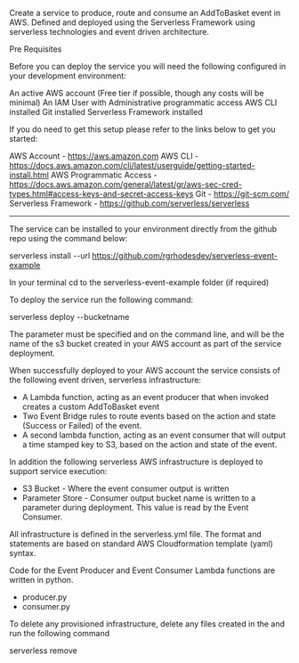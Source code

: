 Create a service to produce, route and consume an AddToBasket event in AWS. Defined and deployed using the Serverless Framework using serverless technologies and event driven architecture.

Pre Requisites

Before you can deploy the service you will need the following configured in your development environment:

An active AWS account (Free tier if possible, though any costs will be minimal)
An IAM User with Administrative programmatic access
AWS CLI installed
Git installed
Serverless Framework installed

If you do need to get this setup please refer to the links below to get you started:

AWS Account - https://aws.amazon.com
AWS CLI - https://docs.aws.amazon.com/cli/latest/userguide/getting-started-install.html
AWS Programmatic Access - https://docs.aws.amazon.com/general/latest/gr/aws-sec-cred-types.html#access-keys-and-secret-access-keys
Git - https://git-scm.com/
Serverless Framework - https://github.com/serverless/serverless

---------------------------------------------------------------------------------------------------------------------

The service can be installed to your environment directly from the github repo using the command below:

serverless install --url https://github.com/rgrhodesdev/serverless-event-example

In your terminal cd to the serverless-event-example folder (if required)

To deploy the service run the following command:

serverless deploy --bucketname <outputbucket>

The <outputbucket> parameter must be specified and on the command line, and will be the name of the s3 bucket created in your AWS account as part of the service deployment.

When successfully deployed to your AWS account the service consists of the following event driven, serverless infrastructure:

- A Lambda function, acting as an event producer that when invoked creates a custom AddToBasket event 
- Two Event Bridge rules to route events based on the action and state (Success or Failed) of the event.
- A second lambda function, acting as an event consumer that will output a time stamped key to S3, based on the action and state of the event.

In addition the following serverless AWS infrastructure is deployed to support service execution:

- S3 Bucket - Where the event consumer output is written
- Parameter Store - Consumer output bucket name is written to a parameter during deployment. This value is read by the Event Consumer.

All infrastructure is defined in the serverless.yml file. The format and statements are based on standard AWS Cloudformation template (yaml) syntax.

Code for the Event Producer and Event Consumer Lambda functions are written in python.

- producer.py
- consumer.py

To delete any provisioned infrastructure, delete any files created in the <outputbucket> and run the following command

serverless remove

